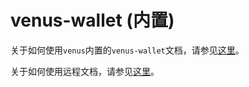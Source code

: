 # venus-wallet (内置)

关于如何使用`venus`内置的`venus-wallet`文档，请参见[这里](https://github.com/filecoin-project/venus-wallet/blob/master/docs/zh/%E5%BF%AB%E9%80%9F%E4%B8%8A%E6%89%8B%5B%E6%9C%AC%E5%9C%B0%5D.md)。

关于如何使用远程文档，请参见[这里](venus-wallet.md)。